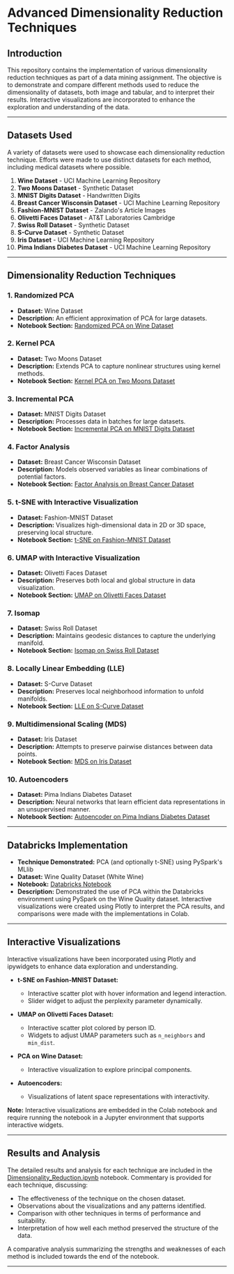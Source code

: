 


# **Advanced Dimensionality Reduction Techniques**

## **Introduction**

This repository contains the implementation of various dimensionality reduction techniques as part of a data mining assignment. The objective is to demonstrate and compare different methods used to reduce the dimensionality of datasets, both image and tabular, and to interpret their results. Interactive visualizations are incorporated to enhance the exploration and understanding of the data.

---

## **Datasets Used**

A variety of datasets were used to showcase each dimensionality reduction technique. Efforts were made to use distinct datasets for each method, including medical datasets where possible.

1. **Wine Dataset** - UCI Machine Learning Repository
2. **Two Moons Dataset** - Synthetic Dataset
3. **MNIST Digits Dataset** - Handwritten Digits
4. **Breast Cancer Wisconsin Dataset** - UCI Machine Learning Repository
5. **Fashion-MNIST Dataset** - Zalando's Article Images
6. **Olivetti Faces Dataset** - AT&T Laboratories Cambridge
7. **Swiss Roll Dataset** - Synthetic Dataset
8. **S-Curve Dataset** - Synthetic Dataset
9. **Iris Dataset** - UCI Machine Learning Repository
10. **Pima Indians Diabetes Dataset** - UCI Machine Learning Repository

---

## **Dimensionality Reduction Techniques**

### **1. Randomized PCA**

- **Dataset:** Wine Dataset
- **Description:** An efficient approximation of PCA for large datasets.
- **Notebook Section:** [Randomized PCA on Wine Dataset](https://colab.research.google.com/drive/1QcwvtkllAH1WT57okBWreCO-uMPRgBVo?usp=sharing#scrollTo=2knflH9sBfFA)

### **2. Kernel PCA**

- **Dataset:** Two Moons Dataset
- **Description:** Extends PCA to capture nonlinear structures using kernel methods.
- **Notebook Section:** [Kernel PCA on Two Moons Dataset]((https://colab.research.google.com/drive/1QcwvtkllAH1WT57okBWreCO-uMPRgBVo?usp=sharing#scrollTo=HQ-sHaBOCCHl))

### **3. Incremental PCA**

- **Dataset:** MNIST Digits Dataset
- **Description:** Processes data in batches for large datasets.
- **Notebook Section:** [Incremental PCA on MNIST Digits Dataset](https://colab.research.google.com/drive/1QcwvtkllAH1WT57okBWreCO-uMPRgBVo?usp=sharing#scrollTo=S-MS0FWGCMyR)

### **4. Factor Analysis**

- **Dataset:** Breast Cancer Wisconsin Dataset
- **Description:** Models observed variables as linear combinations of potential factors.
- **Notebook Section:** [Factor Analysis on Breast Cancer Dataset](https://colab.research.google.com/drive/1QcwvtkllAH1WT57okBWreCO-uMPRgBVo?usp=sharing#scrollTo=H_j7SyYICagr)

### **5. t-SNE with Interactive Visualization**

- **Dataset:** Fashion-MNIST Dataset
- **Description:** Visualizes high-dimensional data in 2D or 3D space, preserving local structure.
- **Notebook Section:** [t-SNE on Fashion-MNIST Dataset](https://colab.research.google.com/drive/1QcwvtkllAH1WT57okBWreCO-uMPRgBVo?usp=sharing#scrollTo=6LKsI037ClDz)

### **6. UMAP with Interactive Visualization**

- **Dataset:** Olivetti Faces Dataset
- **Description:** Preserves both local and global structure in data visualization.
- **Notebook Section:** [UMAP on Olivetti Faces Dataset](https://colab.research.google.com/drive/1QcwvtkllAH1WT57okBWreCO-uMPRgBVo?usp=sharing#scrollTo=sXhmJAcXC2bP)

### **7. Isomap**

- **Dataset:** Swiss Roll Dataset
- **Description:** Maintains geodesic distances to capture the underlying manifold.
- **Notebook Section:** [Isomap on Swiss Roll Dataset](https://colab.research.google.com/drive/1QcwvtkllAH1WT57okBWreCO-uMPRgBVo?usp=sharing#scrollTo=CQ7FI77KDBgQ)

### **8. Locally Linear Embedding (LLE)**

- **Dataset:** S-Curve Dataset
- **Description:** Preserves local neighborhood information to unfold manifolds.
- **Notebook Section:** [LLE on S-Curve Dataset](https://colab.research.google.com/drive/1QcwvtkllAH1WT57okBWreCO-uMPRgBVo?usp=sharing#scrollTo=CGwfs7dJDPlv)

### **9. Multidimensional Scaling (MDS)**

- **Dataset:** Iris Dataset
- **Description:** Attempts to preserve pairwise distances between data points.
- **Notebook Section:** [MDS on Iris Dataset](https://colab.research.google.com/drive/1QcwvtkllAH1WT57okBWreCO-uMPRgBVo?usp=sharing#scrollTo=-D56BTsbDZVH)

### **10. Autoencoders**

- **Dataset:** Pima Indians Diabetes Dataset
- **Description:** Neural networks that learn efficient data representations in an unsupervised manner.
- **Notebook Section:** [Autoencoder on Pima Indians Diabetes Dataset](https://colab.research.google.com/drive/1QcwvtkllAH1WT57okBWreCO-uMPRgBVo?usp=sharing#scrollTo=N7xMdWXMDi8S)

---

## **Databricks Implementation**

- **Technique Demonstrated:** PCA (and optionally t-SNE) using PySpark's MLlib
- **Dataset:** Wine Quality Dataset (White Wine)
- **Notebook:** [Databricks Notebook](https://databricks-prod-cloudfront.cloud.databricks.com/public/4027ec902e239c93eaaa8714f173bcfc/1196590387878783/3824503541987814/7015553223106851/latest.html)
- **Description:** Demonstrated the use of PCA within the Databricks environment using PySpark on the Wine Quality dataset. Interactive visualizations were created using Plotly to interpret the PCA results, and comparisons were made with the implementations in Colab.

---

## **Interactive Visualizations**

Interactive visualizations have been incorporated using Plotly and ipywidgets to enhance data exploration and understanding.

- **t-SNE on Fashion-MNIST Dataset:**
  - Interactive scatter plot with hover information and legend interaction.
  - Slider widget to adjust the perplexity parameter dynamically.

- **UMAP on Olivetti Faces Dataset:**
  - Interactive scatter plot colored by person ID.
  - Widgets to adjust UMAP parameters such as `n_neighbors` and `min_dist`.

- **PCA on Wine Dataset:**
  - Interactive visualization to explore principal components.

- **Autoencoders:**
  - Visualizations of latent space representations with interactivity.

**Note:** Interactive visualizations are embedded in the Colab notebook and require running the notebook in a Jupyter environment that supports interactive widgets.

---

## **Results and Analysis**

The detailed results and analysis for each technique are included in the [Dimensionality_Reduction.ipynb](https://colab.research.google.com/drive/1QcwvtkllAH1WT57okBWreCO-uMPRgBVo?usp=sharing) notebook. Commentary is provided for each technique, discussing:

- The effectiveness of the technique on the chosen dataset.
- Observations about the visualizations and any patterns identified.
- Comparison with other techniques in terms of performance and suitability.
- Interpretation of how well each method preserved the structure of the data.

A comparative analysis summarizing the strengths and weaknesses of each method is included towards the end of the notebook.

---
